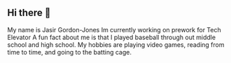 ## Hi there 👋

<!--
**Meh118/Meh118** is a ✨ _special_ ✨ repository because its `README.md` (this file) appears on your GitHub profile.

Here are some ideas to get you started:

- 🔭 I’m currently working on ...
- 🌱 I’m currently learning ...
- 👯 I’m looking to collaborate on ...
- 🤔 I’m looking for help with ...
- 💬 Ask me about ...
- 📫 How to reach me: ...
- 😄 Pronouns: ...
- ⚡ Fun fact: ...
-->
My name is Jasir Gordon-Jones 
Im currently working on prework for Tech Elevator 
A fun fact about me is that I played baseball through out middle school and high school. 
My hobbies are playing video games, reading from time to time, and going to the batting cage.
